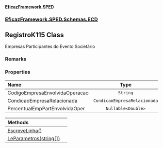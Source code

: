 #### [EficazFramework.SPED](EficazFrameworkSPED.md 'EficazFramework SPED')
### [EficazFramework.SPED.Schemas.ECD](EficazFramework.SPED.Schemas.ECD.md 'EficazFramework.SPED.Schemas.ECD')

## RegistroK115 Class

Empresas Participantes do Evento Societário

### Remarks
### Properties

| Name | Type | |
| :--- | :---: | :--- |
| CodigoEmpresaEnvolvidaOperacao | `String` |  |
| CondicaoEmpresaRelacionada | `CondicaoEmpresaRelacionada` |  |
| PercentualEmpPartEnvolvidaOper | `Nullable<Double>` |  |

| Methods | |
| :--- | :--- |
| [EscreveLinha()](EficazFramework.SPED.Schemas.ECD/RegistroK115/EscreveLinha().md 'EficazFramework.SPED.Schemas.ECD.RegistroK115.EscreveLinha()') | |
| [LeParametros(string[])](EficazFramework.SPED.Schemas.ECD/RegistroK115/LeParametros(string[]).md 'EficazFramework.SPED.Schemas.ECD.RegistroK115.LeParametros(string[])') | |

